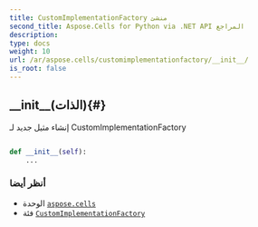 ```yaml
---
title: CustomImplementationFactory منشئ
second_title: Aspose.Cells for Python via .NET API المراجع
description:
type: docs
weight: 10
url: /ar/aspose.cells/customimplementationfactory/__init__/
is_root: false
---
```

##  \_\_init\_\_(الذات){#}
إنشاء مثيل جديد لـ CustomImplementationFactory



```python

def __init__(self):
    ...
```





###  أنظر أيضا
* الوحدة [`aspose.cells`](../../)
* فئة [`CustomImplementationFactory`](/cells/python-net/ar/aspose.cells/customimplementationfactory)

